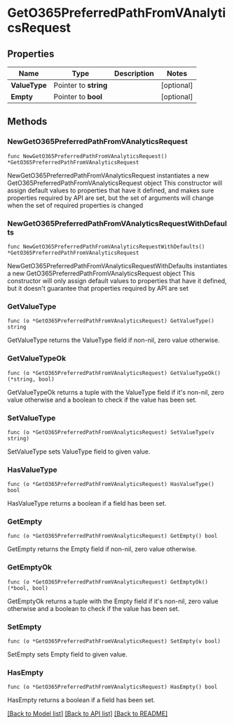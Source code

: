 # GetO365PreferredPathFromVAnalyticsRequest

## Properties

Name | Type | Description | Notes
------------ | ------------- | ------------- | -------------
**ValueType** | Pointer to **string** |  | [optional] 
**Empty** | Pointer to **bool** |  | [optional] 

## Methods

### NewGetO365PreferredPathFromVAnalyticsRequest

`func NewGetO365PreferredPathFromVAnalyticsRequest() *GetO365PreferredPathFromVAnalyticsRequest`

NewGetO365PreferredPathFromVAnalyticsRequest instantiates a new GetO365PreferredPathFromVAnalyticsRequest object
This constructor will assign default values to properties that have it defined,
and makes sure properties required by API are set, but the set of arguments
will change when the set of required properties is changed

### NewGetO365PreferredPathFromVAnalyticsRequestWithDefaults

`func NewGetO365PreferredPathFromVAnalyticsRequestWithDefaults() *GetO365PreferredPathFromVAnalyticsRequest`

NewGetO365PreferredPathFromVAnalyticsRequestWithDefaults instantiates a new GetO365PreferredPathFromVAnalyticsRequest object
This constructor will only assign default values to properties that have it defined,
but it doesn't guarantee that properties required by API are set

### GetValueType

`func (o *GetO365PreferredPathFromVAnalyticsRequest) GetValueType() string`

GetValueType returns the ValueType field if non-nil, zero value otherwise.

### GetValueTypeOk

`func (o *GetO365PreferredPathFromVAnalyticsRequest) GetValueTypeOk() (*string, bool)`

GetValueTypeOk returns a tuple with the ValueType field if it's non-nil, zero value otherwise
and a boolean to check if the value has been set.

### SetValueType

`func (o *GetO365PreferredPathFromVAnalyticsRequest) SetValueType(v string)`

SetValueType sets ValueType field to given value.

### HasValueType

`func (o *GetO365PreferredPathFromVAnalyticsRequest) HasValueType() bool`

HasValueType returns a boolean if a field has been set.

### GetEmpty

`func (o *GetO365PreferredPathFromVAnalyticsRequest) GetEmpty() bool`

GetEmpty returns the Empty field if non-nil, zero value otherwise.

### GetEmptyOk

`func (o *GetO365PreferredPathFromVAnalyticsRequest) GetEmptyOk() (*bool, bool)`

GetEmptyOk returns a tuple with the Empty field if it's non-nil, zero value otherwise
and a boolean to check if the value has been set.

### SetEmpty

`func (o *GetO365PreferredPathFromVAnalyticsRequest) SetEmpty(v bool)`

SetEmpty sets Empty field to given value.

### HasEmpty

`func (o *GetO365PreferredPathFromVAnalyticsRequest) HasEmpty() bool`

HasEmpty returns a boolean if a field has been set.


[[Back to Model list]](../README.md#documentation-for-models) [[Back to API list]](../README.md#documentation-for-api-endpoints) [[Back to README]](../README.md)


